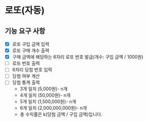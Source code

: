 # 로또(자동)

## 기능 요구 사항

- [x] 로또 구입 금액 입력
- [x] 로또 구매 개수 출력
- [x] 구매 금액에 해당하는 6자리 로또 번호 발급(개수: 구입 금액 / 1000원)
- [ ] 로또 번호 출력
- [ ] 6자리 당첨 번호 입력
- [ ] 당첨 여부 계산
- [ ] 당첨 통계 출력
    - 3개 일치 (5,000원)- n개
    - 4개 일치 (50,000원)- n개
    - 5개 일치 (1,500,000원)- n개
    - 6개 일치 (2,000,000,000원)- n개
    - 총 수익률은 k(당첨 금액 / 구입 금액)입니다.